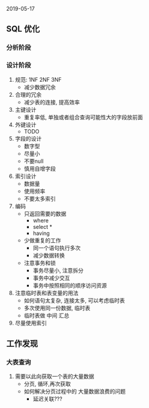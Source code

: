 
2019-05-17

## SQL 优化

### 分析阶段

### 设计阶段
1. 规范: 1NF 2NF 3NF
    - 减少数据冗余
2. 合理的冗余
    - 减少表的连接, 提高效率
2. 主键设计
    - 重复率低, 单独或者组合查询可能性大的字段放前面
1. 外键设计
    - TODO
1. 字段的设计
    - 数字型
    - 尽量小
    - 不要null
    - 慎用自增字段
1. 索引设计
    - 数据量
    - 使用频率
    - 不要太多索引
1. 编码
    - 只返回需要的数据
        - where
        - select *
        - having
    - 少做重复的工作
        - 同一个语句执行多次
        - 减少数据转换
    - 注意事务和锁
        - 事务尽量小, 注意拆分
        - 事务中减少交互
        - 事务中按照相同的顺序访问资源
1. 注意临时表和表变量的用法
   - 如何语句太复杂, 连接太多, 可以考虑临时表
   - 多次使用同一份数据, 临时表
   - 临时表做 中间 汇总
1. 尽量使用索引

## 工作发现

### 大表查询
1. 需要以此向获取一个表的大量数据
    - 分页, 循环,再次获取
    - 如何解决分页过程中的 大量数据浪费的问题
        - 延迟关联???